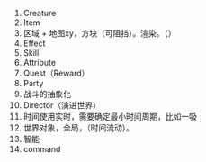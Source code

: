 1. Creature
2. Item
3. 区域 + 地图xy，方块（可阻挡）。渲染。（）
4. Effect
5. Skill
6. Attribute
7. Quest（Reward）
8. Party 
9.  战斗的抽象化
10. Director（演进世界）
11. 时间使用实时，需要确定最小时间周期，比如一吸
12. 世界对象，全局，（时间流动）。
13. 智能
14. command